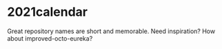 # 2021calendar
Great repository names are short and memorable. Need inspiration? How about improved-octo-eureka?
